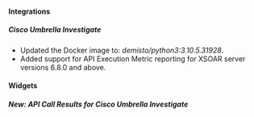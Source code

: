 
#### Integrations
##### Cisco Umbrella Investigate
- Updated the Docker image to: *demisto/python3:3.10.5.31928*.
- Added support for API Execution Metric reporting for XSOAR server versions 6.8.0 and above.


#### Widgets
##### New: API Call Results for Cisco Umbrella Investigate